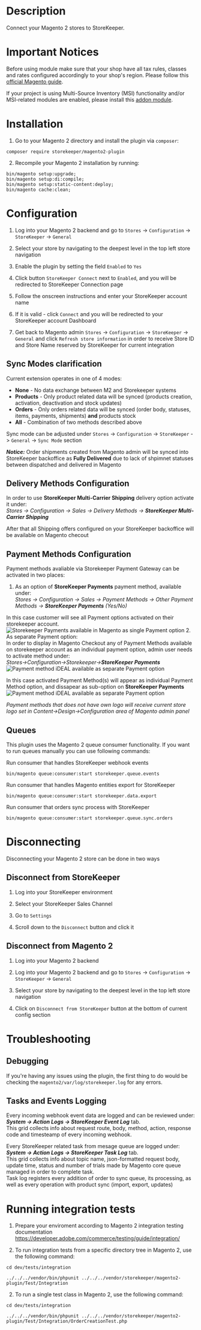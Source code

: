 # Description

Connect your Magento 2 stores to StoreKeeper.

# Important Notices

Before using module make sure that your shop have all tax rules, classes and rates configured accordingly to your shop's region. Please follow this [official Magento guide](https://experienceleague.adobe.com/en/docs/commerce-admin/stores-sales/site-store/taxes/international-tax-guidelines#eu-tax-configuration).

If your project is using Multi-Source Inventory (MSI) functionality and/or MSI-related modules are enabled, please install
this [addon module](https://github.com/storekeeper-company/magento2-plugin-msi-addon).
# Installation

1. Go to your Magento 2 directory and install the plugin via `composer`:
```
composer require storekeeper/magento2-plugin
```

2. Recompile your Magento 2 installation by running:
```
bin/magento setup:upgrade;
bin/magento setup:di:compile;
bin/magento setup:static-content:deploy;
bin/magento cache:clean;
```

# Configuration

1. Log into your Magento 2 backend and go to `Stores` -> `Configuration` -> `StoreKeeper` -> `General`

2. Select your store by navigating to the deepest level in the top left store navigation

3. Enable the plugin by setting the field `Enabled` to `Yes`

4. Click button `StoreKeeper Connect` next to `Enabled`, and you will be redirected to StoreKeeper Connection page

5. Follow the onscreen instructions and enter your StoreKeeper account name

6. If it is valid - click `Connect` and you will be redirected to your StoreKeeper account Dashboard

7. Get back to Magento admin `Stores` -> `Configuration` -> `StoreKeeper` -> `General` and click `Refresh store information` in order to receive Store ID and Store Name reserved by StoreKeeper for current integration

## Sync Modes clarification
Current extension operates in one of 4 modes: 
 - **None** - No data exchange between M2 and Storekeeper systems 
 - **Products** - Only product related data will be synced (products creation, activation, deactivation and stock updates)
 - **Orders** - Only orders related data will be synced (order body, statuses, items, payments, shipments) **and** products stock
 - **All** - Combination of two methods described above

Sync mode can be adjusted under `Stores` -> `Configuration` -> `StoreKeeper` -> `General` -> `Sync Mode` section

**_Notice:_** Order shipments created from Magento admin will be synced into StoreKeeper backoffice as **Fully Delivered** due to lack of shpimnet statuses between dispatched and delivered in Magento 
## Delivery Methods Configuration
In order to use **StoreKeeper Multi-Carrier Shipping** delivery option activate it under:<br/>
_Stores -> Configuration -> Sales -> Delivery Methods -> **StoreKeeper Multi-Carrier Shipping**_<br/>

After that all Shipping offers configured on your StoreKeeper backoffice will be available on Magento checout

## Payment Methods Configuration
Payment methods avaliable via Storekeeper Payment Gateway can be activated in two places:
1. As an option of **StoreKeeper Payments** payment method, available under:<br/>
   _Stores -> Configuration -> Sales -> Payment Methods -> Other Payment Methods -> **StoreKeeper Payments** (Yes/No)_

In this case customer will see all Payment options activated on their storekeeper account.
![Storekeeper Payments available in Magento as single Payment option](docs/storekeeper_payments.png)
2. As separate Payment option:<br/>
   In order to display in Magento Checkout any of Payment Methods available on storekeeper account as an individual payment option, admin user needs to activate  method under:<br />
   _Stores->Configuration->Storekeeper->**StoreKeeper Payments**_
   ![Payment method iDEAL available as separate Payment option](docs/sk_payment_individually_adminarea.png)

In this case activated Payment Method(s) will appear as individual Payment Method option, and dissapear as sub-option on **StoreKeeper Payments**
![Payment method iDEAL available as separate Payment option](docs/sk_payment_individually.png)

_Payment methods that does not have own logo will receive current store logo set in Content->Design->Configuration area of Magento admin panel_

## Queues

This plugin uses the Magento 2 queue consumer functionality. If you want to run queues manually you can use following commands:

Run consumer that handles StoreKeeper webhook events
```
bin/magento queue:consumer:start storekeeper.queue.events
```

Run consumer that handles Magento entities export for StoreKeeper
```
bin/magento queue:consumer:start storekeeper.data.export
```

Run consumer that orders sync process with StoreKeeper
```
bin/magento queue:consumer:start storekeeper.queue.sync.orders
```

# Disconnecting

Disconnecting your Magento 2 store can be done in two ways

## Disconnect from StoreKeeper

1. Log into your StoreKeeper environment

2. Select your StoreKeeper Sales Channel

3. Go to `Settings`

4. Scroll down to the `Disconnect` button and click it

## Disconnect from Magento 2

1. Log into your Magento 2 backend

2. Log into your Magento 2 backend and go to `Stores` -> `Configuration` -> `StoreKeeper` -> `General`

3. Select your store by navigating to the deepest level in the top left store navigation

4. Click on `Disconnect from StoreKeeper` button at the bottom of current config section

# Troubleshooting
## Debugging

If you're having any issues using the plugin, the first thing to do would be checking the `magento2/var/log/storekeeper.log` for any errors.

## Tasks and Events Logging
Every incoming webhook event data are logged and can be reviewed under:<br/>
**_System -> Action Logs -> StoreKeeper Event Log_** tab.<br/>
This grid collects info about request route, body, method, action, response code and timesteamp of every incoming webhook.

Every StoreKeeper related task from mesage queue are logged under:<br/>
**_System -> Action Logs -> StoreKeeper Task Log_** tab.<br/>
This grid collects info about topic name, json-formatted request body, update time, status and number of trials made by Magento core queue managed in order to complete task.<br/>
Task log registers every addition of order to sync queue, its processing, as well as every operation with product sync (import, export, updates)

# Running integration tests

1. Prepare your enviroment according to Magento 2 integration testing documentation https://developer.adobe.com/commerce/testing/guide/integration/

2. To run integration tests from a specific directory tree in Magento 2, use the following command:
```
cd dev/tests/integration

../../../vendor/bin/phpunit ../../../vendor/storekeeper/magento2-plugin/Test/Integration
```

2. To run a single test class in Magento 2, use the following command:
```
cd dev/tests/integration

../../../vendor/bin/phpunit ../../../vendor/storekeeper/magento2-plugin/Test/Integration/OrderCreationTest.php
```

